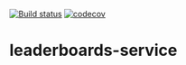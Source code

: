 [![Build status](https://ci.appveyor.com/api/projects/status/77fd6okl8bc2ulkb/branch/master?svg=true)](https://ci.appveyor.com/project/leonard-thieu/leaderboards-service/branch/master)
[![codecov](https://codecov.io/gh/leonard-thieu/leaderboards-service/branch/master/graph/badge.svg)](https://codecov.io/gh/leonard-thieu/leaderboards-service)

# leaderboards-service
